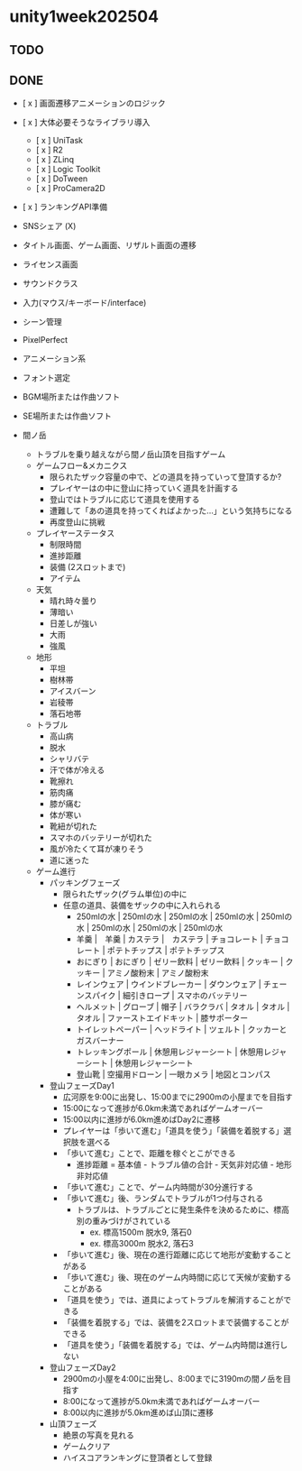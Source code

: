 # unity1week202504

## TODO


## DONE

- [ x ] 画面遷移アニメーションのロジック
- [ x ] 大体必要そうなライブラリ導入
    - [ x ] UniTask
    - [ x ] R2
    - [ x ] ZLinq
    - [ x ] Logic Toolkit
    - [ x ] DoTween
    - [ x ] ProCamera2D
- [ x ] ランキングAPI準備
- SNSシェア (X)
- タイトル画面、ゲーム画面、リザルト画面の遷移
- ライセンス画面
- サウンドクラス
- 入力(マウス/キーボード/interface)
- シーン管理
- PixelPerfect
- アニメーション系
- フォント選定
- BGM場所または作曲ソフト
- SE場所または作曲ソフト

- 間ノ岳
    - トラブルを乗り越えながら間ノ岳山頂を目指すゲーム
    - ゲームフロー&メカニクス
        - 限られたザック容量の中で、どの道具を持っていって登頂するか?
        - プレイヤーはの中に登山に持っていく道具を計画する
        - 登山ではトラブルに応じて道具を使用する
        - 遭難して「あの道具を持ってくればよかった...」という気持ちになる
        - 再度登山に挑戦
    - プレイヤーステータス
        - 制限時間
        - 進捗距離
        - 装備 (2スロットまで)
        - アイテム
    - 天気
        - 晴れ時々曇り
        - 薄暗い
        - 日差しが強い
        - 大雨
        - 強風
    - 地形
        - 平坦
        - 樹林帯
        - アイスバーン
        - 岩稜帯
        - 落石地帯
    - トラブル
        - 高山病
        - 脱水
        - シャリバテ
        - 汗で体が冷える
        - 靴擦れ
        - 筋肉痛
        - 膝が痛む
        - 体が寒い
        - 靴紐が切れた
        - スマホのバッテリーが切れた
        - 風が冷たくて耳が凍りそう
        - 道に迷った
    - ゲーム進行
        - パッキングフェーズ
            - 限られたザック(グラム単位)の中に
            - 任意の道具、装備をザックの中に入れられる
                - 250mlの水 | 250mlの水 | 250mlの水 | 250mlの水 | 250mlの水 | 250mlの水 | 250mlの水 | 250mlの水 
                - 羊羹 |　羊羹 | カステラ |　カステラ | チョコレート |  チョコレート | ポテトチップス | ポテトチップス
                - おにぎり | おにぎり | ゼリー飲料 | ゼリー飲料 | クッキー | クッキー | アミノ酸粉末 | アミノ酸粉末
                - レインウェア | ウインドブレーカー | ダウンウェア | チェーンスパイク | 細引きロープ | スマホのバッテリー
                - ヘルメット | グローブ  | 帽子 | バラクラバ | タオル |  タオル |  タオル | ファーストエイドキット | 膝サポーター
                - トイレットペーパー | ヘッドライト | ツェルト | クッカーとガスバーナー 
                - トレッキングポール | 休憩用レジャーシート | 休憩用レジャーシート | 休憩用レジャーシート
                - 登山靴 | 空撮用ドローン | 一眼カメラ | 地図とコンパス
        - 登山フェーズDay1
            - 広河原を9:00に出発し、15:00までに2900mの小屋までを目指す
            - 15:00になって進捗が6.0km未満であればゲームオーバー
            - 15:00以内に進捗が6.0km進めばDay2に遷移
            - プレイヤーは「歩いて進む」「道具を使う」「装備を着脱する」選択肢を選べる
            - 「歩いて進む」ことで、距離を稼ぐとこができる
                - 進捗距離 = 基本値 - トラブル値の合計 - 天気非対応値 - 地形非対応値
            - 「歩いて進む」ことで、ゲーム内時間が30分進行する
            - 「歩いて進む」後、ランダムでトラブルが1つ付与される
                - トラブルは、トラブルごとに発生条件を決めるために、標高別の重みづけがされている
                    - ex. 標高1500m 脱水9, 落石0
                    - ex. 標高3000m 脱水2, 落石3
            - 「歩いて進む」後、現在の進行距離に応じて地形が変動することがある
            - 「歩いて進む」後、現在のゲーム内時間に応じて天候が変動することがある
            - 「道具を使う」では、道具によってトラブルを解消することができる
            - 「装備を着脱する」では、装備を2スロットまで装備することができる
            - 「道具を使う」「装備を着脱する」では、ゲーム内時間は進行しない
        - 登山フェーズDay2
            - 2900mの小屋を4:00に出発し、8:00までに3190mの間ノ岳を目指す
            - 8:00になって進捗が5.0km未満であればゲームオーバー
            - 8:00以内に進捗が5.0km進めば山頂に遷移
        - 山頂フェーズ
            - 絶景の写真を見れる
            - ゲームクリア
            - ハイスコアランキングに登頂者として登録
